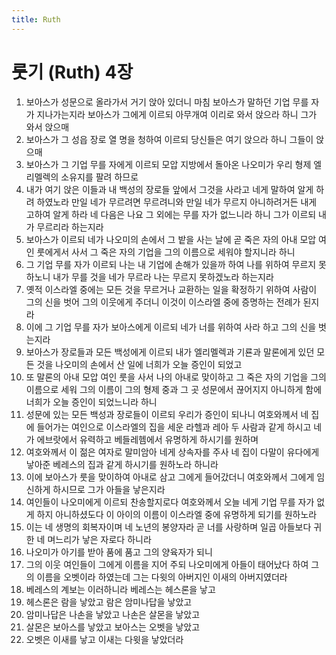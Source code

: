 ```yaml
---
title: Ruth
---
```


# 룻기 (Ruth) 4장
1. 보아스가 성문으로 올라가서 거기 앉아 있더니 마침 보아스가 말하던 기업 무를 자가 지나가는지라 보아스가 그에게 이르되 아무개여 이리로 와서 앉으라 하니 그가 와서 앉으매
1. 보아스가 그 성읍 장로 열 명을 청하여 이르되 당신들은 여기 앉으라 하니 그들이 앉으매
1. 보아스가 그 기업 무를 자에게 이르되 모압 지방에서 돌아온 나오미가 우리 형제 엘리멜렉의 소유지를 팔려 하므로
1. 내가 여기 앉은 이들과 내 백성의 장로들 앞에서 그것을 사라고 네게 말하여 알게 하려 하였노라 만일 네가 무르려면 무르려니와 만일 네가 무르지 아니하려거든 내게 고하여 알게 하라 네 다음은 나요 그 외에는 무를 자가 없느니라 하니 그가 이르되 내가 무르리라 하는지라
1. 보아스가 이르되 네가 나오미의 손에서 그 밭을 사는 날에 곧 죽은 자의 아내 모압 여인 룻에게서 사서 그 죽은 자의 기업을 그의 이름으로 세워야 할지니라 하니
1. 그 기업 무를 자가 이르되 나는 내 기업에 손해가 있을까 하여 나를 위하여 무르지 못하노니 내가 무를 것을 네가 무르라 나는 무르지 못하겠노라 하는지라
1. 옛적 이스라엘 중에는 모든 것을 무르거나 교환하는 일을 확정하기 위하여 사람이 그의 신을 벗어 그의 이웃에게 주더니 이것이 이스라엘 중에 증명하는 전례가 된지라
1. 이에 그 기업 무를 자가 보아스에게 이르되 네가 너를 위하여 사라 하고 그의 신을 벗는지라
1. 보아스가 장로들과 모든 백성에게 이르되 내가 엘리멜렉과 기룐과 말론에게 있던 모든 것을 나오미의 손에서 산 일에 너희가 오늘 증인이 되었고
1. 또 말론의 아내 모압 여인 룻을 사서 나의 아내로 맞이하고 그 죽은 자의 기업을 그의 이름으로 세워 그의 이름이 그의 형제 중과 그 곳 성문에서 끊어지지 아니하게 함에 너희가 오늘 증인이 되었느니라 하니
1. 성문에 있는 모든 백성과 장로들이 이르되 우리가 증인이 되나니 여호와께서 네 집에 들어가는 여인으로 이스라엘의 집을 세운 라헬과 레아 두 사람과 같게 하시고 네가 에브랏에서 유력하고 베들레헴에서 유명하게 하시기를 원하며
1. 여호와께서 이 젊은 여자로 말미암아 네게 상속자를 주사 네 집이 다말이 유다에게 낳아준 베레스의 집과 같게 하시기를 원하노라 하니라
1. 이에 보아스가 룻을 맞이하여 아내로 삼고 그에게 들어갔더니 여호와께서 그에게 임신하게 하시므로 그가 아들을 낳은지라
1. 여인들이 나오미에게 이르되 찬송할지로다 여호와께서 오늘 네게 기업 무를 자가 없게 하지 아니하셨도다 이 아이의 이름이 이스라엘 중에 유명하게 되기를 원하노라
1. 이는 네 생명의 회복자이며 네 노년의 봉양자라 곧 너를 사랑하며 일곱 아들보다 귀한 네 며느리가 낳은 자로다 하니라
1. 나오미가 아기를 받아 품에 품고 그의 양육자가 되니
1. 그의 이웃 여인들이 그에게 이름을 지어 주되 나오미에게 아들이 태어났다 하여 그의 이름을 오벳이라 하였는데 그는 다윗의 아버지인 이새의 아버지였더라
1. 베레스의 계보는 이러하니라 베레스는 헤스론을 낳고
1. 헤스론은 람을 낳았고 람은 암미나답을 낳았고
1. 암미나답은 나손을 낳았고 나손은 살몬을 낳았고
1. 살몬은 보아스를 낳았고 보아스는 오벳을 낳았고
1. 오벳은 이새를 낳고 이새는 다윗을 낳았더라